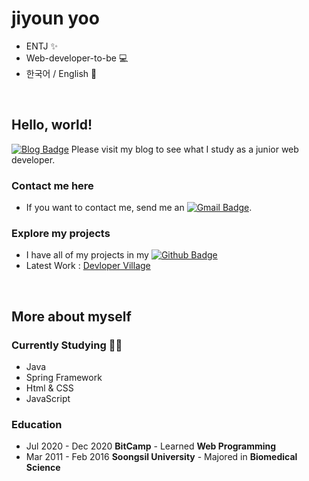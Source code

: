 # jiyoun yoo
- ENTJ ✨
- Web-developer-to-be 💻
- 한국어 / English 💬 

<br>  

## Hello, world!
[![Blog Badge](http://img.shields.io/badge/-Blog-blue?style=flat-square&logo=0E9648&link=https://jiyoun-yoo.github.io/)](https://jiyoun-yoo.github.io/)  Please visit my blog to see what I study as a junior web developer.

### Contact me here
- If you want to contact me, send me an [![Gmail Badge](https://img.shields.io/badge/Gmail-d14836?style=flat-square&logo=Gmail&logoColor=white&link=mailto:younny418@gmail.com)](mailto:younny418@gmail.com).

### Explore my projects
- I have all of my projects in my  [![Github Badge](https://img.shields.io/badge/-Github-black?style=flat-square&logo=0E9648&link=https://github.com/jiyoun-yoo/)](https://github.com/jiyoun-yoo) 
- Latest Work : [Devloper Village](https://github.com/procompiler/developer-village)

<br>  

## More about myself
### Currently Studying ✍🏻
- Java
- Spring Framework
- Html & CSS
- JavaScript


### Education
- Jul 2020 - Dec 2020 **BitCamp** - Learned **Web Programming**
- Mar 2011 - Feb 2016 **Soongsil University** - Majored in **Biomedical Science**  